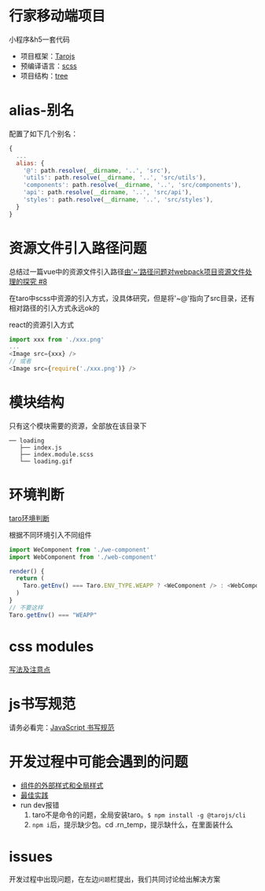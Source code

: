 # 行家移动端项目
小程序&h5一套代码

* 项目框架：[Tarojs](https://nervjs.github.io/taro/docs/README.html)
* 预编译语言：[scss](https://www.sass.hk/guide/)
* 项目结构：[tree](./tree.md)

# alias-别名
配置了如下几个别名：
```javascript
{
  ...
  alias: {
    '@': path.resolve(__dirname, '..', 'src'),
    'utils': path.resolve(__dirname, '..', 'src/utils'),
    'components': path.resolve(__dirname, '..', 'src/components'),
    'api': path.resolve(__dirname, '..', 'src/api'),
    'styles': path.resolve(__dirname, '..', 'src/styles'),
  }
}
```
# 资源文件引入路径问题
总结过一篇vue中的资源文件引入路径[由'~'路径问题对webpack项目资源文件处理的探究 #8](https://github.com/alowkeyguy/zgtBlog/issues/8)

在taro中scss中资源的引入方式，没具体研究，但是将'~@'指向了src目录，还有相对路径的引入方式永远ok的

react的资源引入方式
```javascript
import xxx from './xxx.png'
...
<Image src={xxx} />
// 或者
<Image src={require('./xxx.png')} />
```
# 模块结构
只有这个模块需要的资源，全部放在该目录下
```
── loading
   ├── index.js
   ├── index.module.scss
   └── loading.gif
```
# 环境判断
[taro环境判断](https://nervjs.github.io/taro/docs/env.html)

根据不同环境引入不同组件
```javascript
import WeComponent from './we-component'
import WebComponent from './web-component'

render() {
  return (
    Taro.getEnv() === Taro.ENV_TYPE.WEAPP ? <WeComponent /> : <WebComponent />
  )
}
// 不要这样
Taro.getEnv() === "WEAPP"
```
# css modules
[写法及注意点](./src/pages/demo/README.md)
# js书写规范
请务必看完：[JavaScript 书写规范](https://nervjs.github.io/taro/docs/spec-for-taro.html#javascript-%E4%B9%A6%E5%86%99%E8%A7%84%E8%8C%83)
# 开发过程中可能会遇到的问题
* [组件的外部样式和全局样式](https://nervjs.github.io/taro/docs/component-style.html)
* [最佳实践](https://nervjs.github.io/taro/docs/best-practice.html)
* run dev报错
  1.  taro不是命令的问题，全局安装taro。`$ npm install -g @tarojs/cli`
  2.  `npm i`后，提示缺少包。cd .rn_temp，提示缺什么，在里面装什么
# issues
开发过程中出现问题，在左边`问题`栏提出，我们共同讨论给出解决方案
